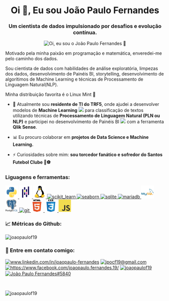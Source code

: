 <h1 align="center">Oi 👋, Eu sou João Paulo Fernandes</h1>
<h3 align="center">Um cientista de dados impulsionado por desafios e evolução contínua.</h3>

<p align="center">
  <img src="https://github.com/joaopaulof19/joaopaulof19/blob/master/assets/header-github.gif?raw=true" alt="Oi, eu sou o João Paulo Fernandes 👋">
</p>

<!--
How to make this gif ?
I made my with https://codesandbox.io/s/github-profile-2ijk7
Then i recorded my screen to gif on Mac with Quicktime  and save result to [assets/github.mov](assets/github.mov)
This [gist](https://gist.github.com/tskaggs/6394639) help me to create a dedicated command that convert MOV to GIF.
Type this command `make generate-gif` to generate [assets/github.gif](assets/github.gif)
By: Mathieu Ledru (matyo91) 
-->

<p>

Motivado pela minha paixão em programação e matemática, enveredei-me pelo caminho dos dados.

Sou cientista de dados com habilidades de análise exploratória, limpezas dos dados, desenvolvimento de Painéis BI, storytelling, desenvolvimento de algorítimos de Machine Learning e técnicas de Processamento de Linguagem Natural(NLP).

Minha distribuição favorita é o Linux Mint 💚

</P>



- 🔭 Atualmente sou **residente de TI do TRF5**, onde ajudei a desenvolver modelos de **Machine Learning** <img src="https://cdn-icons-png.flaticon.com/512/3273/3273713.png" width="3%"> para classificação de textos utilizando técnicas de **Processamento de Linguagem Natural (PLN ou NLP)** e participei no desenvolvimento de Painéis BI <img src="https://cdn-icons-png.flaticon.com/512/8899/8899687.png" width="3%"> com a ferramenta **Qlik Sense**.

- 📊 Eu procuro colaborar em **projetos de Data Science e Machine Learning.**

- ⚡ Curiosidades sobre mim: **sou torcedor fanático e sofredor do Santos Futebol Clube 🐋⚽**



<h3 align="left">Liguagens e ferramentas:</h3>
<p align="left"> <a href="https://www.python.org" target="_blank" rel="noreferrer"> <img src="https://raw.githubusercontent.com/devicons/devicon/master/icons/python/python-original.svg" alt="python" width="40" height="40"/> </a> <a href="https://pandas.pydata.org/" target="_blank" rel="noreferrer"> <img src="https://raw.githubusercontent.com/devicons/devicon/2ae2a900d2f041da66e950e4d48052658d850630/icons/pandas/pandas-original.svg" alt="pandas" width="40" height="40"/> </a> <a href="https://www.linux.org/" target="_blank" rel="noreferrer"> <img src="https://raw.githubusercontent.com/devicons/devicon/master/icons/linux/linux-original.svg" alt="linux" width="40" height="40"/> </a> <a href="https://scikit-learn.org/" target="_blank" rel="noreferrer"> <img src="https://upload.wikimedia.org/wikipedia/commons/0/05/Scikit_learn_logo_small.svg" alt="scikit_learn" width="40" height="40"/> </a> <a href="https://seaborn.pydata.org/" target="_blank" rel="noreferrer"> <img src="https://seaborn.pydata.org/_images/logo-mark-lightbg.svg" alt="seaborn" width="40" height="40"/> </a> <a href="https://www.sqlite.org/" target="_blank" rel="noreferrer"> <img src="https://www.vectorlogo.zone/logos/sqlite/sqlite-icon.svg" alt="sqlite" width="40" height="40"/> </a>   <a href="https://mariadb.org/" target="_blank" rel="noreferrer"> <img src="https://www.vectorlogo.zone/logos/mariadb/mariadb-icon.svg" alt="mariadb" width="40" height="40"/> </a> <a href="https://www.mysql.com/" target="_blank" rel="noreferrer"> <img src="https://raw.githubusercontent.com/devicons/devicon/master/icons/mysql/mysql-original-wordmark.svg" alt="mysql" width="40" height="40"/> </a>  <a href="https://www.postgresql.org" target="_blank" rel="noreferrer"> <img src="https://raw.githubusercontent.com/devicons/devicon/master/icons/postgresql/postgresql-original-wordmark.svg" alt="postgresql" width="40" height="40"/> </a> <a href="https://git-scm.com/" target="_blank" rel="noreferrer"> <img src="https://www.vectorlogo.zone/logos/git-scm/git-scm-icon.svg" alt="git" width="40" height="40"/> </a>  <a href="https://www.w3.org/html/" target="_blank" rel="noreferrer"> <img src="https://raw.githubusercontent.com/devicons/devicon/master/icons/html5/html5-original-wordmark.svg" alt="html5" width="40" height="40"/> </a> <a href="https://www.w3schools.com/css/" target="_blank" rel="noreferrer"> <img src="https://raw.githubusercontent.com/devicons/devicon/master/icons/css3/css3-original-wordmark.svg" alt="css3" width="40" height="40"/> </a> <a href="https://developer.mozilla.org/en-US/docs/Web/JavaScript" target="_blank" rel="noreferrer"> <img src="https://raw.githubusercontent.com/devicons/devicon/master/icons/javascript/javascript-original.svg" alt="javascript" width="40" height="40"/> </a>
 <!-- <a href="https://www.docker.com/" target="_blank" rel="noreferrer"> <img src="https://raw.githubusercontent.com/devicons/devicon/master/icons/docker/docker-original-wordmark.svg" alt="docker" width="40" height="40"/> </a> <a href="https://getbootstrap.com" target="_blank" rel="noreferrer"> <img src="https://raw.githubusercontent.com/devicons/devicon/master/icons/bootstrap/bootstrap-plain-wordmark.svg" alt="bootstrap" width="40" height="40"/> </a> -->
</p>


<h3 align="left">📈 Métricas do Github: </h3>
<p><img align="center" src="https://github-readme-stats.vercel.app/api/top-langs?username=joaopaulof19&show_icons=true&locale=en&layout=compact" alt="joaopaulof19" /></p>
<!--
<p>&nbsp;<img align="center" src="https://github-readme-stats.vercel.app/api?username=joaopaulof19&show_icons=true&locale=en" alt="joaopaulof19" /></p>

<p><img align="center" src="https://github-readme-streak-stats.herokuapp.com/?user=joaopaulof19&" alt="joaopaulof19" /></p>
-->





<h3 align="left">🔗 Entre em contato comigo:</h3>
<p align="left">
<a href="https://linkedin.com/in/joaopaulo-fernandes" target="blank"><img align="center" src="https://raw.githubusercontent.com/rahuldkjain/github-profile-readme-generator/master/src/images/icons/Social/linked-in-alt.svg" alt="www.linkedin.com/in/joaopaulo-fernandes" height="30" width="40" /></a>
<a href="mailto:jpocf19@gmail.com" target="blank"><img align="center" src="https://cdn-icons-png.flaticon.com/512/5968/5968534.png" alt="jpocf19@gmail.com" height="30" width="40" /></a>
<a href="https://www.facebook.com/joaopaulo.fernandes.19/" target="blank"><img align="center" src="https://raw.githubusercontent.com/rahuldkjain/github-profile-readme-generator/master/src/images/icons/Social/facebook.svg" alt="https://www.facebook.com/joaopaulo.fernandes.19/" height="30" width="40" /></a>
<a href="https://instagram.com/joaopaulof19" target="blank"><img align="center" src="https://raw.githubusercontent.com/rahuldkjain/github-profile-readme-generator/master/src/images/icons/Social/instagram.svg" alt="joaopaulof19" height="30" width="40" /></a>
<a href="https://discord.gg/João Paulo Fernandes#5840" target="blank"><img align="center" src="https://raw.githubusercontent.com/rahuldkjain/github-profile-readme-generator/master/src/images/icons/Social/discord.svg" alt="João Paulo Fernandes#5840" height="30" width="40" /></a>
</p>

<br>

<p align="left"> <img src="https://komarev.com/ghpvc/?username=joaopaulof19&label=Profile%20views&color=0e75b6&style=flat" alt="joaopaulof19" /> </p>

<!--

-->


